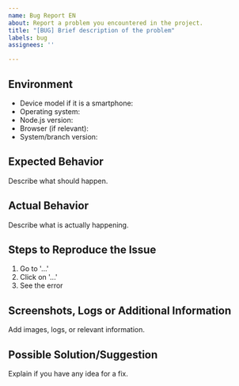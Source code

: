 ```yaml
---
name: Bug Report EN
about: Report a problem you encountered in the project.
title: "[BUG] Brief description of the problem"
labels: bug
assignees: ''

---
```


## Environment

-   Device model if it is a smartphone:
-   Operating system:
-   Node.js version:
-   Browser (if relevant):
-   System/branch version:

## Expected Behavior

Describe what should happen.

## Actual Behavior

Describe what is actually happening.

## Steps to Reproduce the Issue

1. Go to '...'
2. Click on '...'
3. See the error

## Screenshots, Logs or Additional Information

Add images, logs, or relevant information.

## Possible Solution/Suggestion

Explain if you have any idea for a fix.
